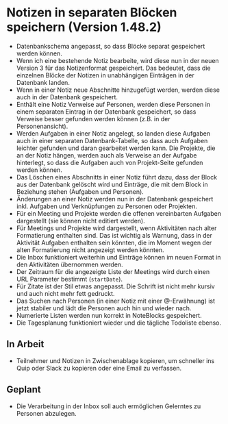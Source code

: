 # Notizen in separaten Blöcken speichern (Version 1.48.2)

- Datenbankschema angepasst, so dass Blöcke separat gespeichert werden können.
- Wenn ich eine bestehende Notiz bearbeite, wird diese nun in der neuen Version 3 für das Notizenformat gespeichert. Das bedeutet, dass die einzelnen Blöcke der Notizen in unabhängigen Einträgen in der Datenbank landen.
- Wenn in einer Notiz neue Abschnitte hinzugefügt werden, werden diese auch in der Datenbank gespeichert.
- Enthält eine Notiz Verweise auf Personen, werden diese Personen in einem separaten Eintrag in der Datenbank gespeichert, so dass Verweise besser gefunden werden können (z.B. in der Personenansicht).
- Werden Aufgaben in einer Notiz angelegt, so landen diese Aufgaben auch in einer separaten Datenbank-Tabelle, so dass auch Aufgaben leichter gefunden und daran gearbeitet werden kann. Die Projekte, die an der Notiz hängen, werden auch als Verweise an der Aufgabe hinterlegt, so dass die Aufgaben auch von Projekt-Seite gefunden werden können.
- Das Löschen eines Abschnitts in einer Notiz führt dazu, dass der Block aus der Datenbank gelöscht wird und Einträge, die mit dem Block in Beziehung stehen (Aufgaben und Personen).
- Änderungen an einer Notiz werden nun in der Datenbank gespeichert inkl. Aufgaben und Verknüpfungen zu Personen oder Projekten.
- Für ein Meeting und Projekte werden die offenen vereinbarten Aufgaben dargestellt (sie können nicht editiert werden).
- Für Meetings und Projekte wird dargestellt, wenn Aktivitäten nach alter Formatierung enthalten sind. Das ist wichtig als Warnung, dass in der Aktivität Aufgaben enthalten sein könnten, die im Moment wegen der alten Formatierung nicht angezeigt werden könnten.
- Die Inbox funktioniert weiterhin und Einträge können im neuen Format in den Aktivitäten übernommen werden.
- Der Zeitraum für die angezeigte Liste der Meetings wird durch einen URL Parameter bestimmt (`startDate`).
- Für Zitate ist der Stil etwas angepasst. Die Schrift ist nicht mehr kursiv und auch nicht mehr fett gedruckt.
- Das Suchen nach Personen (in einer Notiz mit einer @-Erwähnung) ist jetzt stabiler und lädt die Personen auch hin und wieder nach.
- Numerierte Listen werden nun korrekt in NoteBlocks gespeichert.
- Die Tagesplanung funktioniert wieder und die tägliche Todoliste ebenso.

## In Arbeit

- Teilnehmer und Notizen in Zwischenablage kopieren, um schneller ins Quip oder Slack zu kopieren oder eine Email zu verfassen.

## Geplant

- Die Verarbeitung in der Inbox soll auch ermöglichen Gelerntes zu Personen abzulegen.
